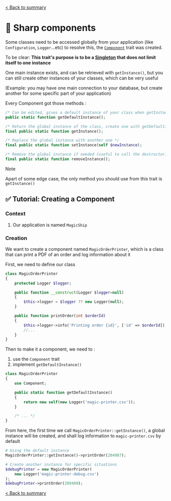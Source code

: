 [< Back to summary](../README.md)

# 🧩 Sharp components

Some classes need to be accessed globally from your application (like `Configuration`, `Logger`...etc)
to resolve this, the [`Component`](../../src/Classes/Core/Component.php) trait was created.

To be clear: **This trait's purpose is to be a [Singleton](https://en.wikipedia.org/wiki/Singleton_pattern) that does not limit itself to one instance**

One main instance exists, and can be retrieved with `getInstance()`,
but you can still create other instances of your classes, which can be very useful

(Example: you may have one main connection to your database, but create another for some specific part of your application)

Every Component got those methods :
```php
/* Can be edited, gives a default instance of your class when getInstance() is called the for first time */
public static function getDefaultInstance();

/* Return the global instance of the class, create one with getDefaultInstance() if needed */
final public static function getInstance();

/* Replace the global instance with another one */
final public static function setInstance(self $newInstance);

/* Remove the global instance if needed (useful to call the destructor) */
final public static function removeInstance();
```

> [!NOTE]
> Apart of some edge case, the only method you should use from this trait is `getInstance()`

## ✅ Tutorial: Creating a Component

### Context

1. Our application is named `MagicShip`

### Creation

We want to create a component named `MagicOrderPrinter`, which is a class that
can print a PDF of an order and log information about it

First, we need to define our class

```php
class MagicOrderPrinter
{
    protected Logger $logger;

    public function __construct(Logger $logger=null)
    {
        $this->logger = $logger ?? new Logger(null);
    }

    public function printOrder(int $orderId)
    {
        $this->logger->info('Printing order {id}', ['id' => $orderId]);
        //...
    }
}
```

Then to make it a component, we need to :
1. use the `Component` trait
2. implement `getDefaultInstance()`

```php
class MagicOrderPrinter
{
    use Component;

    public static function getDefaultInstance()
    {
        return new self(new Logger('magic-printer.csv'));
    }

    /* ... */
}
```

From here, the first time we call `MagicOrderPrinter::getInstance()`,
a global instance will be created, and shall log information to `magic-printer.csv` by default

```php
# Using the default instance
MagicOrderPrinter::getInstance()->printOrder(204987);

# Create another instance for specific situations
$debugPrinter = new MagicOrderPrinter(
    new Logger('magic-printer-debug.csv')
);
$debugPrinter->printOrder(209409);
```

[< Back to summary](../README.md)